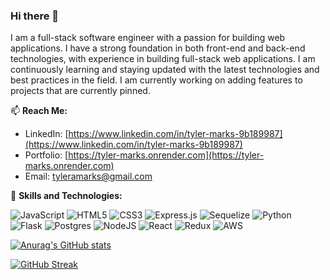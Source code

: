 ### Hi there 👋

I am a full-stack software engineer with a passion for building web applications. I have a strong foundation in both front-end and back-end technologies, with experience in building full-stack web applications. I am continuously learning and staying updated with the latest technologies and best practices in the field. I am currently working on adding features to projects that are currently pinned. 

📫 **Reach Me:**
- LinkedIn: [https://www.linkedin.com/in/tyler-marks-9b189987](https://www.linkedin.com/in/tyler-marks-9b189987)
- Portfolio: [https://tyler-marks.onrender.com](https://tyler-marks.onrender.com)
- Email: tyleramarks@gmail.com

🚀 **Skills and Technologies:**

![JavaScript](https://img.shields.io/badge/javascript-%23323330.svg?style=for-the-badge&logo=javascript&logoColor=%23F7DF1E) ![HTML5](https://img.shields.io/badge/html5-%23E34F26.svg?style=for-the-badge&logo=html5&logoColor=white) ![CSS3](https://img.shields.io/badge/css3-%231572B6.svg?style=for-the-badge&logo=css3&logoColor=white) ![Express.js](https://img.shields.io/badge/express.js-%23404d59.svg?style=for-the-badge&logo=express&logoColor=%2361DAF![Python](https://img.shields.io/badge/python-3670A0?style=for-the-badge&logo=python&logoColor=ffdd54)B) ![Sequelize](https://img.shields.io/badge/Sequelize-52B0E7?style=for-the-badge&logo=Sequelize&logoColor=white) ![Python](https://img.shields.io/badge/python-3670A0?style=for-the-badge&logo=python&logoColor=ffdd54)
 ![Flask](https://img.shields.io/badge/flask-%23000.svg?style=for-the-badge&logo=flask&logoColor=white) ![Postgres](https://img.shields.io/badge/postgres-%23316192.svg?style=for-the-badge&logo=postgresql&logoColor=white) ![NodeJS](https://img.shields.io/badge/node.js-6DA55F?style=for-the-badge&logo=node.js&logoColor=white) ![React](https://img.shields.io/badge/react-%2320232a.svg?style=for-the-badge&logo=react&logoColor=%2361DAFB) ![Redux](https://img.shields.io/badge/redux-%23593d88.svg?style=for-the-badge&logo=redux&logoColor=white) ![AWS](https://img.shields.io/badge/AWS-%23FF9900.svg?style=for-the-badge&logo=amazon-aws&logoColor=white)

[![Anurag's GitHub stats](https://github-readme-stats.vercel.app/api?username=tmarks98)](https://github.com/anuraghazra/github-readme-stats)

[![GitHub Streak](https://streak-stats.demolab.com/?user=tmarks98)](https://git.io/streak-stats)

